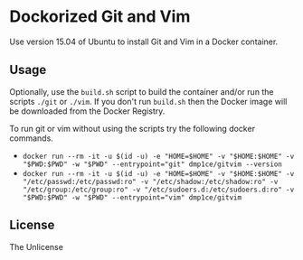 # Dockorized Git and Vim

Use version 15.04 of Ubuntu to install Git and Vim in a Docker container.

## Usage

Optionally, use the `build.sh` script to build the container and/or run the scripts `./git` or `./vim`. If you don't run `build.sh` then the Docker image will be downloaded from the Docker Registry.

To run git or vim without using the scripts try the following docker commands.

- `docker run --rm -it -u $(id -u) -e "HOME=$HOME" -v "$HOME:$HOME" -v "$PWD:$PWD" -w "$PWD" --entrypoint="git" dmp1ce/gitvim --version`
- `docker run --rm -it -u $(id -u) -e "HOME=$HOME" -v "$HOME:$HOME" -v "/etc/passwd:/etc/passwd:ro" -v "/etc/shadow:/etc/shadow:ro" -v "/etc/group:/etc/group:ro" -v "/etc/sudoers.d:/etc/sudoers.d:ro" -v "$PWD:$PWD" -w "$PWD" --entrypoint="vim" dmp1ce/gitvim`

## License

The Unlicense
